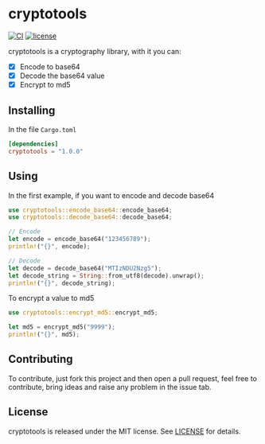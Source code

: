 # cryptotools

[![CI](https://github.com/heroesofcode/cryptotools/actions/workflows/CI.yml/badge.svg)](https://github.com/heroesofcode/cryptotools/actions/workflows/CI.yml)
[![license](http://img.shields.io/badge/license-MIT-blue.svg)](https://github.com/heroesofcode/cryptotools/blob/main/LICENSE)

cryptotools is a cryptography library, with it you can:

- [x] Encode to base64
- [x] Decode the base64 value
- [x] Encrypt to md5

## Installing

In the file `Cargo.toml`

```toml
[dependencies]
cryptotools = "1.0.0"
```

## Using

In the first example, if you want to encode and decode base64

```rust
use cryptotools::encode_base64::encode_base64;
use cryptotools::decode_base64::decode_base64;

// Encode
let encode = encode_base64("123456789");
println!("{}", encode);

// Decode
let decode = decode_base64("MTIzNDU2Nzg5");
let decode_string = String::from_utf8(decode).unwrap();
println!("{}", decode_string);
```

To encrypt a value to md5

```rust
use cryptotools::encrypt_md5::encrypt_md5;

let md5 = encrypt_md5("9999");
println!("{}", md5);
```

## Contributing

To contribute, just fork this project and then open a pull request, feel free to contribute, bring ideas and raise any problem in the issue tab.

## License

cryptotools is released under the MIT license. See [LICENSE](https://github.com/heroesofcode/cryptotools/blob/main/LICENSE) for details.
